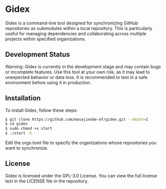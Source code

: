 # Gidex

Gidex is a command-line tool designed for synchronizing GitHub repositories as submodules within a local repository. This is particularly useful for managing dependencies and collaborating across multiple projects within specified organizations.

## Development Status
Warning: Gidex is currently in the development stage and may contain bugs or incomplete features. Use this tool at your own risk, as it may lead to unexpected behavior or data loss. It is recommended to test in a safe environment before using it in production.

## Installation

To install Gidex, follow these steps:

```sh
$ git clone https://github.com/masajinobe-ef/gidex.git --depth=1
$ cd gidex
$ sudo chmod +x start
$ ./start -h
```

Edit the orgs.toml file to specify the organizations whose repositories you want to synchronize.

## License

Gidex is licensed under the GPL-3.0 License. You can view the full license text in the LICENSE file in the repository.
